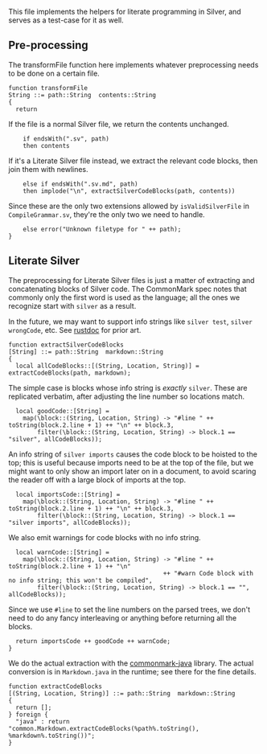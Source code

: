 This file implements the helpers for literate programming in Silver, and serves as a test-case for it as well.

## Pre-processing

The transformFile function here implements whatever preprocessing needs to be done on a certain file.

```silver
function transformFile
String ::= path::String  contents::String
{
  return
```

If the file is a normal Silver file, we return the contents unchanged.

```silver
    if endsWith(".sv", path)
    then contents
```

If it's a Literate Silver file instead, we extract the relevant code blocks, then join them with newlines.

```silver
    else if endsWith(".sv.md", path)
    then implode("\n", extractSilverCodeBlocks(path, contents))
```

Since these are the only two extensions allowed by `isValidSilverFile` in `CompileGrammar.sv`, they're the only two we need to handle.

```silver
    else error("Unknown filetype for " ++ path);
}
```

## Literate Silver

The preprocessing for Literate Silver files is just a matter of extracting and concatenating blocks of Silver code.
The CommonMark spec notes that commonly only the first word is used as the language; all the ones we recognize start with `silver` as a result.

In the future, we may want to support info strings like `silver test`, `silver wrongCode`, etc.
See [rustdoc](https://doc.rust-lang.org/rustdoc/documentation-tests.html#attributes) for prior art.


```silver
function extractSilverCodeBlocks
[String] ::= path::String  markdown::String
{
  local allCodeBlocks::[(String, Location, String)] = extractCodeBlocks(path, markdown);
```

The simple case is blocks whose info string is *exactly* `silver`.
These are replicated verbatim, after adjusting the line number so locations match.

```silver
  local goodCode::[String] =
    map(\block::(String, Location, String) -> "#line " ++ toString(block.2.line + 1) ++ "\n" ++ block.3,
        filter(\block::(String, Location, String) -> block.1 == "silver", allCodeBlocks));
```

An info string of `silver imports` causes the code block to be hoisted to the top; this is useful because imports need to be at the top of the file, but we might want to only show an import later on in a document, to avoid scaring the reader off with a large block of imports at the top.

```silver
  local importsCode::[String] =
    map(\block::(String, Location, String) -> "#line " ++ toString(block.2.line + 1) ++ "\n" ++ block.3,
        filter(\block::(String, Location, String) -> block.1 == "silver imports", allCodeBlocks));
```

We also emit warnings for code blocks with no info string.

```silver
  local warnCode::[String] =
    map(\block::(String, Location, String) -> "#line " ++ toString(block.2.line + 1) ++ "\n"
                                           ++ "#warn Code block with no info string; this won't be compiled",
        filter(\block::(String, Location, String) -> block.1 == "", allCodeBlocks));
```

Since we use `#line` to set the line numbers on the parsed trees, we don't need to do any fancy interleaving or anything before returning all the blocks.

```silver
  return importsCode ++ goodCode ++ warnCode;
}
```

We do the actual extraction with the [commonmark-java](https://github.com/commonmark/commonmark-java) library.
The actual conversion is in `Markdown.java` in the runtime; see there for the fine details.

```silver
function extractCodeBlocks
[(String, Location, String)] ::= path::String  markdown::String
{
  return [];
} foreign {
  "java" : return "common.Markdown.extractCodeBlocks(%path%.toString(), %markdown%.toString())";
}
```
